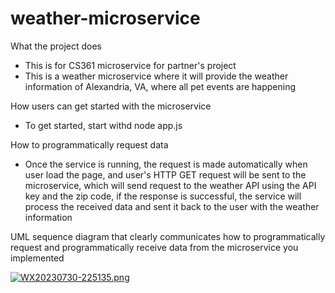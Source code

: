 # weather-microservice

What the project does 
- This is for CS361 microservice for partner's project
- This is a weather microservice where it will provide the weather information of Alexandria, VA, where all pet events are happening 

How users can get started with the microservice
- To get started, start withd node app.js

How to programmatically request data 
- Once the service is running, the request is made automatically when user load the page, and user's HTTP GET request will be sent to the microservice, which will send request to the weather API using the API key and the zip code, if the response is successful, the service will process the received data and sent it back to the user with the weather information

UML sequence diagram that clearly communicates how to programmatically request and programmatically receive data from the microservice you implemented

[![WX20230730-225135.png](https://i.postimg.cc/1X09fTqq/WX20230730-225135.png)](https://postimg.cc/bSJX5mLy)


